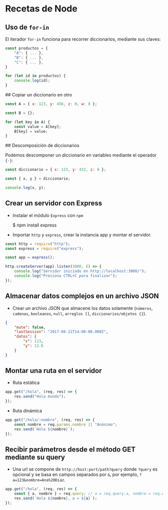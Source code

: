 # Recetas de Node

## Uso de `for-in`

El iterador `for-in` funciona para recorrer diccionarios, mediante sus claves:

~~~js
const productos = {
    "A": { ... },
    "B": { ... },
    "C": { ... },
}

for (let id in productos) {
    console.log(id);
}
~~~

## Copiar un diccionario en otro

~~~js
const A = { x: 123, y: 456, z: 0, w: 8 };

const B = {};

for (let key in A) {
    const value = A[key];
    B[key] = value;
}
~~~

## Descomposición de diccionarios

Podemos descomponer un diccionario en variables mediante el operador `{·}`:

~~~js
const diccionario = { x: 123, y: 432, z: 0 };

const { x, y } = diccionario;

console.log(x, y);
~~~ 

## Crear un servidor con Express

* Instalar el módulo `Express` con `npm`

    $ npm install express

* Importar `http` y `express`, crear la instancia app y montar el servidor.

~~~js
const http = require("http");
const express = require("express");

const app = express();

http.createServer(app).listen(3000, () => {
    console.log("Servidor iniciado en http://localhost:3000/");
    console.log("Presiona CTRL+C para finalizar");
});
~~~

## Almacenar datos complejos en un archivo JSON

* Crear un archivo JSON que almacene los datos solamente (`números`, `cadenas`, `booleanos`, `null`, `arreglos []`, `diccionarios/objetos {}`).

~~~json
{
    "mute": false,
    "lastSession": "2017-08-21T14:00:00.000Z",
    "datos": {
        "x": 123,
        "y": 12.8
    }
}
~~~

## Montar una ruta en el servidor

* Ruta estática

~~~js
app.get("/hola", (req, res) => {
    res.send("Hola mundo");
});
~~~

* Ruta dinámica

~~~js
app.get("/hola/:nombre", (req, res) => {
    const nombre = req.params.nombre || "Anónimo";
    res.send(`Hola ${nombre}`);
});
~~~

## Recibir parámetros desde el método GET mediante su query

* Una url se compone de `http://host:port/path?query` donde `?query` es opcional y se basa en campos separados por `&`, por ejemplo, `?a=123&nombre=Ana%20Diaz`.

~~~js
app.get("/hola", (req, res) => {
    const { a, nombre } = req.query; // a = req.query.a, nombre = req.query.nombre
    res.send(`Hola ${nombre}, a = ${a}`);
});
~~~